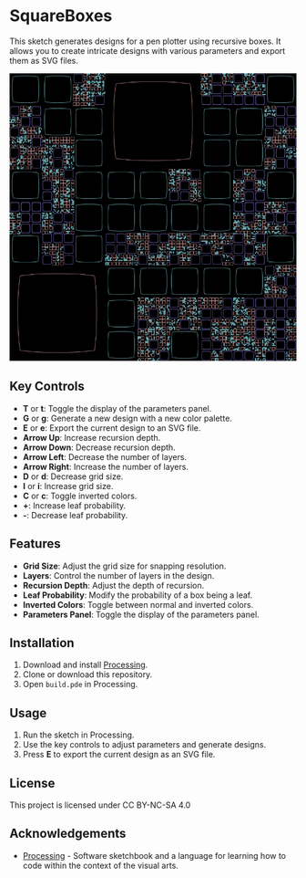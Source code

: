 # SquareBoxes

This sketch generates designs for a pen plotter using recursive boxes. It allows you to create intricate designs with various parameters and export them as SVG files.

![Example](ex-build.png)

## Key Controls

- **T** or **t**: Toggle the display of the parameters panel.
- **G** or **g**: Generate a new design with a new color palette.
- **E** or **e**: Export the current design to an SVG file.
- **Arrow Up**: Increase recursion depth.
- **Arrow Down**: Decrease recursion depth.
- **Arrow Left**: Decrease the number of layers.
- **Arrow Right**: Increase the number of layers.
- **D** or **d**: Decrease grid size.
- **I** or **i**: Increase grid size.
- **C** or **c**: Toggle inverted colors.
- **+**: Increase leaf probability.
- **-**: Decrease leaf probability.

## Features

- **Grid Size**: Adjust the grid size for snapping resolution.
- **Layers**: Control the number of layers in the design.
- **Recursion Depth**: Adjust the depth of recursion.
- **Leaf Probability**: Modify the probability of a box being a leaf.
- **Inverted Colors**: Toggle between normal and inverted colors.
- **Parameters Panel**: Toggle the display of the parameters panel.

## Installation

1. Download and install [Processing](https://processing.org/download/).
2. Clone or download this repository.
3. Open `build.pde` in Processing.

## Usage

1. Run the sketch in Processing.
2. Use the key controls to adjust parameters and generate designs.
3. Press **E** to export the current design as an SVG file.

## License

This project is licensed under CC BY-NC-SA 4.0 

## Acknowledgements

- [Processing](https://processing.org/) - Software sketchbook and a language for learning how to code within the context of the visual arts.
